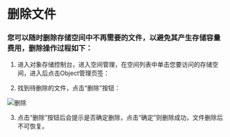 # 删除文件

### 您可以随时删除存储空间中不再需要的文件，以避免其产生存储容量费用，删除操作过程如下：

1. 进入对象存储控制台，进入空间管理，在空间列表中单击您要访问的存储空间，进入后点击Object管理页签：

2. 找到待删除的文件，点击“删除”按钮：

![删除](https://github.com/jdcloudcom/cn/blob/edit/image/Object-Storage-Service/OSS-019.png)

3.  点击“删除”按钮后会提示是否确定删除，点击“确定”则删除成功，文件删除后不可恢复。
